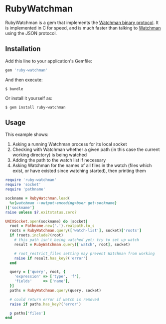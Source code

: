 # RubyWatchman

RubyWatchman is a gem that implements the [Watchman binary
protocol](https://facebook.github.io/watchman/docs/bser.html). It is
implemented in C for speed, and is much faster than talking to
[Watchman](https://github.com/facebook/watchman) using the JSON protocol.

## Installation

Add this line to your application's Gemfile:

```ruby
gem 'ruby-watchman'
```

And then execute:

    $ bundle

Or install it yourself as:

    $ gem install ruby-watchman

## Usage

This example shows:

1. Asking a running Watchman process for its local socket
2. Checking with Watchman whether a given path (in this case the current working
   directory) is being watched
3. Adding the path to the watch list if necessary
4. Asking Watchman for the names of all files in the watch (files which exist,
   or have existed since watching started), then printing them

```ruby
require 'ruby-watchman'
require 'socket'
require 'pathname'

sockname = RubyWatchman.load(
  %x{watchman --output-encoding=bser get-sockname}
)['sockname']
raise unless $?.exitstatus.zero?

UNIXSocket.open(sockname) do |socket|
  root = Pathname.new('.').realpath.to_s
  roots = RubyWatchman.query(['watch-list'], socket)['roots']
  if !roots.include?(root)
    # this path isn't being watched yet; try to set up watch
    result = RubyWatchman.query(['watch', root], socket)

    # root_restrict_files setting may prevent Watchman from working
    raise if result.has_key?('error')
  end

  query = ['query', root, {
    'expression' => ['type', 'f'],
    'fields'     => ['name'],
  }]
  paths = RubyWatchman.query(query, socket)

  # could return error if watch is removed
  raise if paths.has_key?('error')

  p paths['files']
end
```
